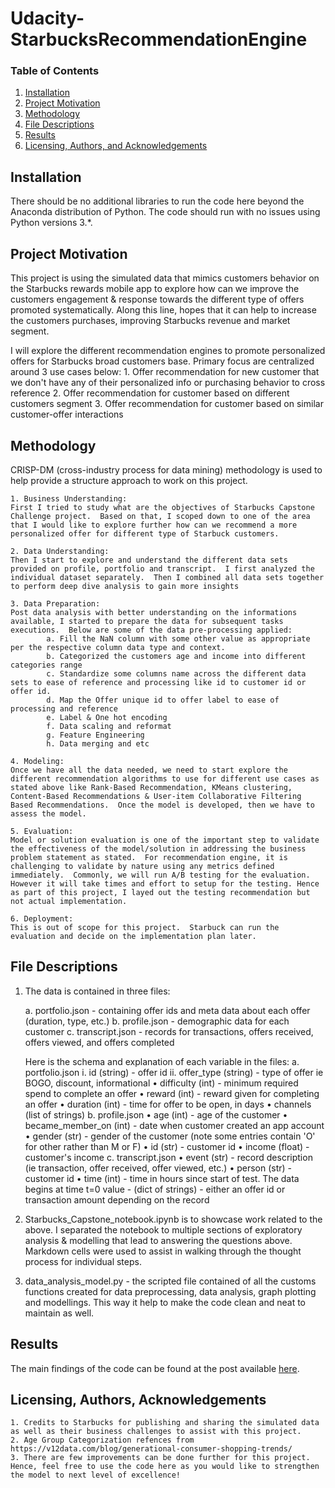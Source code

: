 # Udacity-StarbucksRecommendationEngine

### Table of Contents

  1. [Installation](#installation)
  2. [Project Motivation](#motivation)
  3. [Methodology](#methodology)
  4. [File Descriptions](#files)
  5. [Results](#results)
  6. [Licensing, Authors, and Acknowledgements](#licensing)

## Installation <a name="installation"></a>

There should be no additional libraries to run the code here beyond the Anaconda distribution of Python.  The code should run with no issues using Python versions 3.*.

## Project Motivation<a name="motivation"></a>

This project is using the simulated data that mimics customers behavior on the Starbucks rewards mobile app to explore how can we improve the customers engagement & response towards the different type of offers promoted systematically.  Along this line, hopes that it can help to increase the customers purchases, improving Starbucks revenue and market segment.

I will explore the different recommendation engines to promote personalized offers for Starbucks broad customers base.  Primary focus are centralized around 3 use cases below:
	1. Offer recommendation for new customer that we don't have any of their personalized info or purchasing behavior to cross reference
	2. Offer recommendation for customer based on different customers segment
	3. Offer recommendation for customer based on similar customer-offer interactions

## Methodology<a name="methodology"></a>

CRISP-DM (cross-industry process for data mining) methodology is used to help provide a structure approach to work on this project.

	1. Business Understanding: 
	First I tried to study what are the objectives of Starbucks Capstone Challenge project.  Based on that, I scoped down to one of the area that I would like to explore further how can we recommend a more personalized offer for different type of Starbuck customers.

	2. Data Understanding: 
	Then I start to explore and understand the different data sets provided on profile, portfolio and transcript.  I first analyzed the individual dataset separately.  Then I combined all data sets together to perform deep dive analysis to gain more insights  

	3. Data Preparation: 
	Post data analysis with better understanding on the informations available, I started to prepare the data for subsequent tasks executions.  Below are some of the data pre-processing applied:
    		a. Fill the NaN column with some other value as appropriate per the respective column data type and context.
    		b. Categorized the customers age and income into different categories range    
    		c. Standardize some columns name across the different data sets to ease of reference and processing like id to customer id or offer id.
    		d. Map the Offer unique id to offer label to ease of processing and reference
    		e. Label & One hot encoding
    		f. Data scaling and reformat
    		g. Feature Engineering
    		h. Data merging and etc

	4. Modeling: 
	Once we have all the data needed, we need to start explore the different recommendation algorithms to use for different use cases as stated above like Rank-Based Recommendation, KMeans clustering, Content-Based Recommendations & User-item Collaborative Filtering Based Recommendations.  Once the model is developed, then we have to assess the model.

	5. Evaluation: 
	Model or solution evaluation is one of the important step to validate the effectiveness of the model/solution in addressing the business problem statement as stated.  For recommendation engine, it is challenging to validate by nature using any metrics defined immediately.  Commonly, we will run A/B testing for the evaluation.  However it will take times and effort to setup for the testing. Hence as part of this project, I layed out the testing recommendation but not actual implementation.

	6. Deployment: 
	This is out of scope for this project.  Starbuck can run the evaluation and decide on the implementation plan later. 


## File Descriptions <a name="files"></a>

1. The data is contained in three files:

	a. portfolio.json - containing offer ids and meta data about each offer (duration, type, etc.)
	b. profile.json - demographic data for each customer
	c. transcript.json - records for transactions, offers received, offers viewed, and offers completed

	Here is the schema and explanation of each variable in the files:
	a. portfolio.json
		i. id (string) - offer id
		ii. offer_type (string) - type of offer ie BOGO, discount, informational
		• difficulty (int) - minimum required spend to complete an offer
		• reward (int) - reward given for completing an offer
		• duration (int) - time for offer to be open, in days
		• channels (list of strings)
	b. profile.json
		• age (int) - age of the customer
		• became_member_on (int) - date when customer created an app account
		• gender (str) - gender of the customer (note some entries contain 'O' for other rather than M or F)
		• id (str) - customer id
		• income (float) - customer's income
	c. transcript.json
		• event (str) - record description (ie transaction, offer received, offer viewed, etc.)
		• person (str) - customer id
		• time (int) - time in hours since start of test. The data begins at time t=0
		value - (dict of strings) - either an offer id or transaction amount depending on the record

2. Starbucks_Capstone_notebook.ipynb is to showcase work related to the above.  I separated the notebook to multiple sections of exploratory analysis & modelling that lead to answering the questions above.  Markdown cells were used to assist in walking through the thought process for individual steps.  

3. data_analysis_model.py - the scripted file contained of all the customs functions created for data preprocessing, data analysis, graph plotting and modellings.  This way it help to make the code clean and neat to maintain as well.


## Results<a name="results"></a>

The main findings of the code can be found at the post available [here](https://medium.com/@hong.ling.goh/random-forest-for-predicting-city-hotel-booking-cancellation-17222fe479b).


## Licensing, Authors, Acknowledgements<a name="licensing"></a>

	1. Credits to Starbucks for publishing and sharing the simulated data as well as their business challenges to assist with this project.  
	2. Age Group Categorization refences from https://v12data.com/blog/generational-consumer-shopping-trends/    
	3. There are few improvements can be done further for this project.  Hence, feel free to use the code here as you would like to strengthen the model to next level of excellence! 

